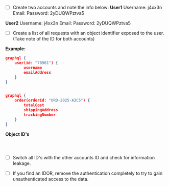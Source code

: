 - [ ] Create two accounts and note the info below:
**User1**
	Username: j4xx3n
	Email: 
	Password: 2yDUQWPztva5


**User2**
	Username: j4xx3n
	Email: 
	Password: 2yDUQWPztva5


- [ ] Create a list of all requests with an object identifier exposed to the user. (Take note of the ID for both accounts)

**Example:**
```json
graphql { 
	user(id: "78901") { 
		username 
		emailAddress 
	} 
}


graphql { 
	order(orderId: "ORD-2025-A3C5") { 
		totalCost 
		shippingAddress 
		trackingNumber
	} 
}
```


**Object ID's**
```json




```

- [ ] Switch all ID's with the other accounts ID and check for information leakage.

- [ ] If you find an IDOR, remove the authentication completely to try to gain unauthenticated access to the data.